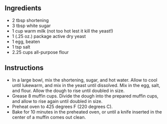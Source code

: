 ## Ingredients

- 2 tbsp shortening
- 3 tbsp white sugar
- 1 cup warm milk (not too hot lest it kill the yeast!)
- 1 (.25 oz.) package active dry yeast
- 1 egg, beaten
- 1 tsp salt
- 2.25 cups all-purpose flour

## Instructions

- In a large bowl, mix the shortening, sugar, and hot water. Allow to cool until lukewarm, and mix in the yeast until dissolved. Mix in the egg, salt, and flour. Allow the dough to rise until doubled in size.
- Grease 8 muffin cups. Divide the dough into the prepared muffin cups, and allow to rise again until doubled in size.
- Preheat oven to 425 degrees F (220 degrees C).
- Bake for 10 minutes in the preheated oven, or until a knife inserted in the center of a muffin comes out clean.
